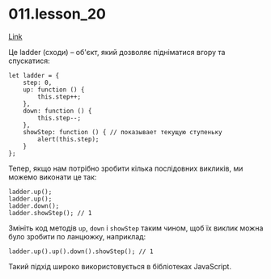 # 011.lesson_20

[Link](https://witnesstime.github.io/FrontEndPro_Kolesnikov_HWs/011.lesson_20/index.html)

Це ladder (сходи) – об'єкт, який дозволяє підніматися вгору та спускатися:
```
let ladder = {
    step: 0,
    up: function () {
        this.step++;
    },
    down: function () {
        this.step--;
    },
    showStep: function () { // показывает текущую ступеньку
        alert(this.step);
    }
};
```
Тепер, якщо нам потрібно зробити кілька послідовних викликів, ми можемо виконати це так:
```
ladder.up();
ladder.up();
ladder.down();
ladder.showStep(); // 1
```
Змініть код методів `up`, `down` і `showStep` таким чином, щоб їх виклик можна було зробити по ланцюжку, наприклад:
```
ladder.up().up().down().showStep(); // 1
```
Такий підхід широко використовується в бібліотеках JavaScript.